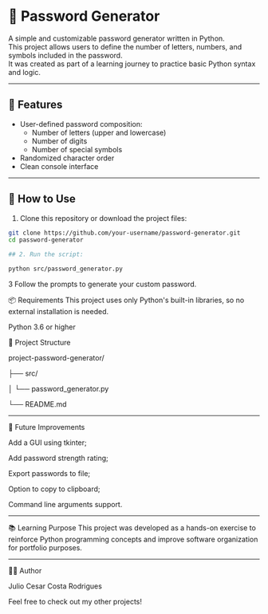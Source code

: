 # 🔐 Password Generator

A simple and customizable password generator written in Python.  
This project allows users to define the number of letters, numbers, and symbols included in the password.  
It was created as part of a learning journey to practice basic Python syntax and logic.

---

## 🚀 Features

- User-defined password composition:
  - Number of letters (upper and lowercase)
  - Number of digits
  - Number of special symbols
- Randomized character order
- Clean console interface

---

## 🧪 How to Use

1. Clone this repository or download the project files:

```bash
git clone https://github.com/your-username/password-generator.git
cd password-generator

## 2. Run the script:

python src/password_generator.py
```

3 Follow the prompts to generate your custom password.

📦 Requirements
This project uses only Python's built-in libraries, so no external installation is needed.

Python 3.6 or higher

📁 Project Structure

project-password-generator/

├── src/

│   └── password_generator.py

└── README.md

---

🎯 Future Improvements

Add a GUI using tkinter; 

Add password strength rating; 

Export passwords to file; 

Option to copy to clipboard; 

Command line arguments support.

---

📚 Learning Purpose
This project was developed as a hands-on exercise to reinforce Python programming concepts and improve software organization for portfolio purposes.

---

🧑‍💻 Author

Julio Cesar Costa Rodrigues

Feel free to check out my other projects!
